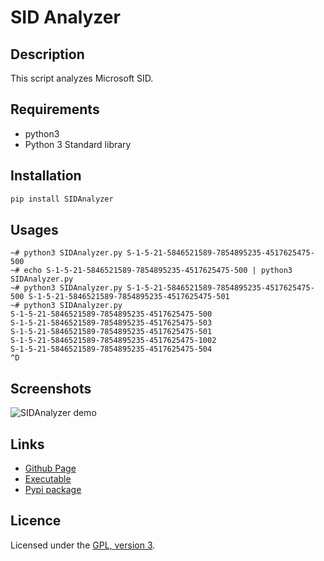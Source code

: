 # SID Analyzer

## Description

This script analyzes Microsoft SID.

## Requirements

 - python3
 - Python 3 Standard library

## Installation

```bash
pip install SIDAnalyzer
```

## Usages

```
~# python3 SIDAnalyzer.py S-1-5-21-5846521589-7854895235-4517625475-500
~# echo S-1-5-21-5846521589-7854895235-4517625475-500 | python3 SIDAnalyzer.py
~# python3 SIDAnalyzer.py S-1-5-21-5846521589-7854895235-4517625475-500 S-1-5-21-5846521589-7854895235-4517625475-501
~# python3 SIDAnalyzer.py
S-1-5-21-5846521589-7854895235-4517625475-500
S-1-5-21-5846521589-7854895235-4517625475-503
S-1-5-21-5846521589-7854895235-4517625475-501
S-1-5-21-5846521589-7854895235-4517625475-1002
S-1-5-21-5846521589-7854895235-4517625475-504
^D
```

## Screenshots

![SIDAnalyzer demo](https://mauricelambert.github.io/info/python/security/SIDAnalyzer.png "SIDAnalyzer demo")

## Links

 - [Github Page](https://github.com/mauricelambert/SIDAnalyzer/)
 - [Executable](https://mauricelambert.github.io/info/python/security/SIDAnalyzer.pyz)
 - [Pypi package](https://pypi.org/project/SIDAnalyzer/)

## Licence

Licensed under the [GPL, version 3](https://www.gnu.org/licenses/).
